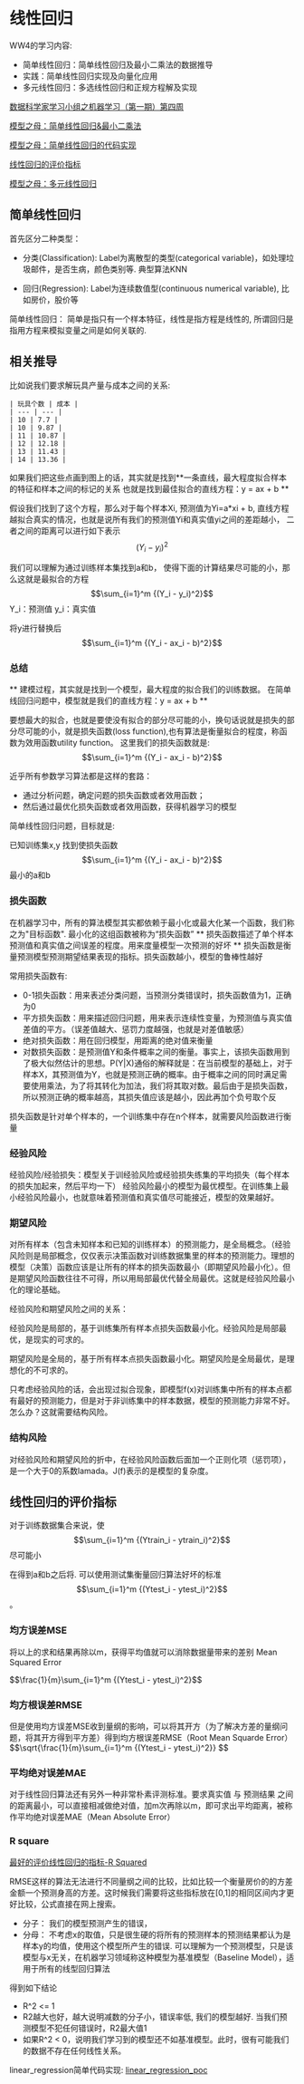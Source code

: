 # 线性回归
WW4的学习内容:
* 简单线性回归：简单线性回归及最小二乘法的数据推导
* 实践：简单线性回归实现及向量化应用
* 多元线性回归：多选线性回归和正规方程解及实现

[数据科学家学习小组之机器学习（第一期）第四周](https://mp.weixin.qq.com/s/LQad7hbATqkosZrYQw-LMg)

[模型之母：简单线性回归&最小二乘法](https://mp.weixin.qq.com/s/siFRKWLhGOGJCCMjzB7R7A)

[模型之母：简单线性回归的代码实现](https://mp.weixin.qq.com/s?__biz=MzI4MjkzNTUxMw==&mid=2247483706&idx=1&sn=5595b2da80c7b062786fa9f1f331f20f&scene=21#wechat_redirect)

[线性回归的评价指标](https://mp.weixin.qq.com/s?__biz=MzI4MjkzNTUxMw==&mid=2247483749&idx=1&sn=0383d2b98ff1b8e4f38e7e96ced3918a&scene=21#wechat_redirect)

[模型之母：多元线性回归](https://mp.weixin.qq.com/s?__biz=MzI4MjkzNTUxMw==&mid=2247483817&idx=1&sn=55812b65b676ec3e1dcc1c2bdf3ccb1b&scene=21#wechat_redirect)



## 简单线性回归
首先区分二种类型：
* 分类(Classification): Label为离散型的类型(categorical variable)，如处理垃圾邮件，是否生病，颜色类别等. 典型算法KNN

* 回归(Regression):  Label为连续数值型(continuous numerical variable), 比如房价，股价等

简单线性回归： 简单是指只有一个样本特征，线性是指方程是线性的, 所谓回归是指用方程来模拟变量之间是如何关联的.


## 相关推导

比如说我们要求解玩具产量与成本之间的关系:
```
| 玩具个数 | 成本 |
| --- | --- |
| 10 | 7.7 |
| 10 | 9.87 |
| 11 | 10.87 |
| 12 | 12.18 |
| 13 | 11.43 |
| 14 | 13.36 |
```
如果我们把这些点画到图上的话，其实就是找到**一条直线，最大程度拟合样本的特征和样本之间的标记的关系 也就是找到最佳拟合的直线方程：y = ax + b **

假设我们找到了这个方程，那么对于每个样本Xi, 预测值为Yi=a*xi + b, 直线方程越拟合真实的情况，也就是说所有我们的预测值Yi和真实值yi之间的差距越小， 二者之间的距离可以进行如下表示
$$(Y_i - y_i)^2$$

我们可以理解为通过训练样本集找到a和b， 使得下面的计算结果尽可能的小，那么这就是最拟合的方程
$$\sum_{i=1}^m {(Y_i - y_i)^2}$$
Y_i：预测值
y_i：真实值

将y进行替换后
$$\sum_{i=1}^m {(Y_i - ax_i - b)^2}$$

### 总结

** 建模过程，其实就是找到一个模型，最大程度的拟合我们的训练数据。 在简单线回归问题中，模型就是我们的直线方程：y = ax + b  **

要想最大的拟合，也就是要使没有拟合的部分尽可能的小，换句话说就是损失的部分尽可能的小，就是损失函数(loss function),也有算法是衡量拟合的程度，称函数为效用函数utility function。 这里我们的损失函数就是:
$$\sum_{i=1}^m {(Y_i - ax_i - b)^2}$$

近乎所有参数学习算法都是这样的套路：
* 通过分析问题，确定问题的损失函数或者效用函数；
* 然后通过最优化损失函数或者效用函数，获得机器学习的模型

简单线性回归问题，目标就是:

已知训练集x,y 找到使损失函数
$$\sum_{i=1}^m {(Y_i - ax_i - b)^2}$$
最小的a和b

### 损失函数

在机器学习中，所有的算法模型其实都依赖于最小化或最大化某一个函数，我们称之为"目标函数". 最小化的这组函数被称为“损失函数”
** 损失函数描述了单个样本预测值和真实值之间误差的程度。用来度量模型一次预测的好坏 **
损失函数是衡量预测模型预测期望结果表现的指标。损失函数越小，模型的鲁棒性越好

常用损失函数有:
* 0-1损失函数：用来表述分类问题，当预测分类错误时，损失函数值为1，正确为0
* 平方损失函数：用来描述回归问题，用来表示连续性变量，为预测值与真实值差值的平方。（误差值越大、惩罚力度越强，也就是对差值敏感）
* 绝对损失函数：用在回归模型，用距离的绝对值来衡量
* 对数损失函数：是预测值Y和条件概率之间的衡量。事实上，该损失函数用到了极大似然估计的思想。P(Y|X)通俗的解释就是：在当前模型的基础上，对于样本X，其预测值为Y，也就是预测正确的概率。由于概率之间的同时满足需要使用乘法，为了将其转化为加法，我们将其取对数。最后由于是损失函数，所以预测正确的概率越高，其损失值应该是越小，因此再加个负号取个反

损失函数是针对单个样本的，一个训练集中存在n个样本，就需要风险函数进行衡量

### 经验风险
经验风险/经验损失：模型关于训经验风险或经验损失练集的平均损失（每个样本的损失加起来，然后平均一下）
经验风险最小的模型为最优模型。在训练集上最小经验风险最小，也就意味着预测值和真实值尽可能接近，模型的效果越好。

### 期望风险
对所有样本（包含未知样本和已知的训练样本）的预测能力，是全局概念。（经验风险则是局部概念，仅仅表示决策函数对训练数据集里的样本的预测能力。理想的模型（决策）函数应该是让所有的样本的损失函数最小（即期望风险最小化）。但是期望风险函数往往不可得，所以用局部最优代替全局最优。这就是经验风险最小化的理论基础。

经验风险和期望风险之间的关系：

经验风险是局部的，基于训练集所有样本点损失函数最小化。经验风险是局部最优，是现实的可求的。

期望风险是全局的，基于所有样本点损失函数最小化。期望风险是全局最优，是理想化的不可求的。

只考虑经验风险的话，会出现过拟合现象，即模型f(x)对训练集中所有的样本点都有最好的预测能力，但是对于非训练集中的样本数据，模型的预测能力非常不好。怎么办？这就需要结构风险。

### 结构风险
对经验风险和期望风险的折中，在经验风险函数后面加一个正则化项（惩罚项），是一个大于0的系数lamada。J(f)表示的是模型的复杂度。

## 线性回归的评价指标

对于训练数据集合来说，使  
$$\sum_{i=1}^m {(Ytrain_i - ytrain_i)^2}$$ 尽可能小

在得到a和b之后将. 可以使用测试集衡量回归算法好坏的标准 
$$\sum_{i=1}^m {(Ytest_i - ytest_i)^2}$$。

### 均方误差MSE
将以上的求和结果再除以m，获得平均值就可以消除数据量带来的差别
Mean Squared Error

$$\frac{1}\{m}\sum_{i=1}^m {(Ytest_i - ytest_i)^2}$$

### 均方根误差RMSE
但是使用均方误差MSE收到量纲的影响，可以将其开方（为了解决方差的量纲问题，将其开方得到平方差）得到均方根误差RMSE（Root Mean Squarde Error）
$$\sqrt{\frac{1}\{m}\sum_{i=1}^m {(Ytest_i - ytest_i)^2}} $$

### 平均绝对误差MAE
对于线性回归算法还有另外一种非常朴素评测标准。要求真实值  与 预测结果  之间的距离最小，可以直接相减做绝对值，加m次再除以m，即可求出平均距离，被称作平均绝对误差MAE（Mean Absolute Error）

### R square
[最好的评价线性回归的指标-R Squared](https://blog.csdn.net/huobumingbai1234/article/details/81041699)

RMSE这样的算法无法进行不同量纲之间的比较，比如比较一个衡量房价的的方差金额一个预测身高的方差。这时候我们需要将这些指标放在[0,1]的相同区间内才更好比较，公式直接在网上搜索。

* 分子： 我们的模型预测产生的错误，
* 分母： 不考虑x的取值，只是很生硬的将所有的预测样本的预测结果都认为是样本y的均值，使用这个模型所产生的错误. 可以理解为一个预测模型，只是该模型与x无关，在机器学习领域称这种模型为基准模型（Baseline Model），适用于所有的线型回归算法

得到如下结论
* R^2 <= 1
* R2越大也好，越大说明减数的分子小，错误率低, 我们的模型越好. 当我们预测模型不犯任何错误时，R2最大值1
* 如果R^2 < 0，说明我们学习到的模型还不如基准模型。此时，很有可能我们的数据不存在任何线性关系。

linear_regression简单代码实现:
[linear_regression_poc](https://github.com/hbian/tec_blog/blob/master/ml/fundamental/study_group/ww4_linear_reg/linear_regression.py)